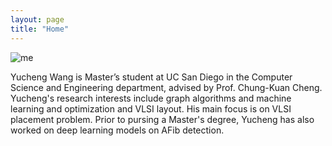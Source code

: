 ```yaml
---
layout: page
title: "Home"
---
```


![me](/Dinple.github.io/assets/photos/yw.jpg)

Yucheng Wang is Master’s student at UC San Diego in the Computer Science and Engineering department, advised by Prof. Chung-Kuan Cheng. Yucheng's research interests include graph algorithms and machine learning and optimization and VLSI layout. His main focus is on VLSI placement problem. Prior to pursing a Master's degree, Yucheng has also worked on deep learning models on AFib detection.
